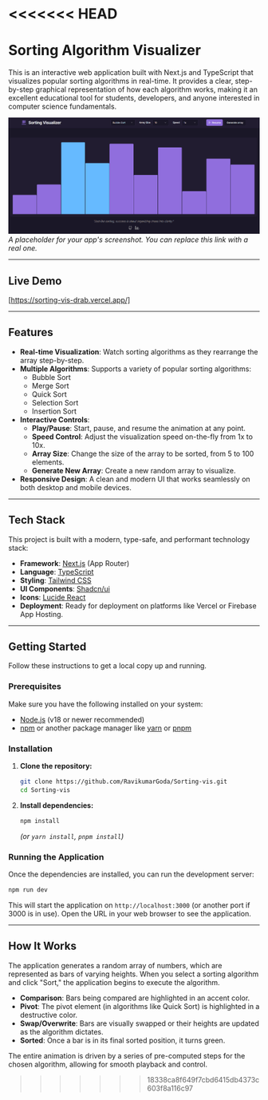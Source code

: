 <<<<<<< HEAD
=======
# Sorting Algorithm Visualizer

This is an interactive web application built with Next.js and TypeScript that visualizes popular sorting algorithms in real-time. It provides a clear, step-by-step graphical representation of how each algorithm works, making it an excellent educational tool for students, developers, and anyone interested in computer science fundamentals.

![Sorting Visualizer Screenshot](https://github.com/RavikumarGoda/Sorting-vis/blob/main/src/app/Screenshot%202025-07-29%20104825.png)
*A placeholder for your app's screenshot. You can replace this link with a real one.*

---

## Live Demo

[https://sorting-vis-drab.vercel.app/]

---

## Features

- **Real-time Visualization**: Watch sorting algorithms as they rearrange the array step-by-step.
- **Multiple Algorithms**: Supports a variety of popular sorting algorithms:
  - Bubble Sort
  - Merge Sort
  - Quick Sort
  - Selection Sort
  - Insertion Sort
- **Interactive Controls**:
  - **Play/Pause**: Start, pause, and resume the animation at any point.
  - **Speed Control**: Adjust the visualization speed on-the-fly from 1x to 10x.
  - **Array Size**: Change the size of the array to be sorted, from 5 to 100 elements.
  - **Generate New Array**: Create a new random array to visualize.
- **Responsive Design**: A clean and modern UI that works seamlessly on both desktop and mobile devices.

---

## Tech Stack

This project is built with a modern, type-safe, and performant technology stack:

- **Framework**: [Next.js](https://nextjs.org/) (App Router)
- **Language**: [TypeScript](https://www.typescriptlang.org/)
- **Styling**: [Tailwind CSS](https://tailwindcss.com/)
- **UI Components**: [Shadcn/ui](https://ui.shadcn.com/)
- **Icons**: [Lucide React](https://lucide.dev/)
- **Deployment**: Ready for deployment on platforms like Vercel or Firebase App Hosting.

---

## Getting Started

Follow these instructions to get a local copy up and running.

### Prerequisites

Make sure you have the following installed on your system:
- [Node.js](https://nodejs.org/) (v18 or newer recommended)
- [npm](https://www.npmjs.com/) or another package manager like [yarn](https://yarnpkg.com/) or [pnpm](https://pnpm.io/)

### Installation

1.  **Clone the repository:**
    ```sh
    git clone https://github.com/RavikumarGoda/Sorting-vis.git
    cd Sorting-vis
    ```

2.  **Install dependencies:**
    ```sh
    npm install
    ```
    *(or `yarn install`, `pnpm install`)*

### Running the Application

Once the dependencies are installed, you can run the development server:

```sh
npm run dev
```

This will start the application on `http://localhost:3000` (or another port if 3000 is in use). Open the URL in your web browser to see the application.

---

## How It Works

The application generates a random array of numbers, which are represented as bars of varying heights. When you select a sorting algorithm and click "Sort," the application begins to execute the algorithm.

- **Comparison**: Bars being compared are highlighted in an accent color.
- **Pivot**: The pivot element (in algorithms like Quick Sort) is highlighted in a destructive color.
- **Swap/Overwrite**: Bars are visually swapped or their heights are updated as the algorithm dictates.
- **Sorted**: Once a bar is in its final sorted position, it turns green.

The entire animation is driven by a series of pre-computed steps for the chosen algorithm, allowing for smooth playback and control.
>>>>>>> 18338ca8f649f7cbd6415db4373c603f8a116c97

